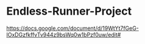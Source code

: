 # Endless-Runner-Project

https://docs.google.com/document/d/19WtYt7fGeG-IOxDGzfkffvTv944z9bsWq0w1bPzf0uw/edit#
